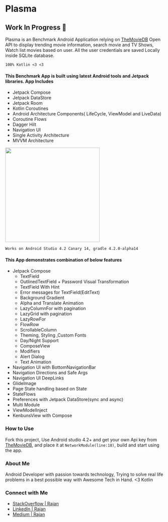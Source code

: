 # Plasma

## Work In Progress 🚧

Plasma is an Benchmark Android Application relying on [TheMovieDB](https://www.themoviedb.org) Open API to display trending movie information, 
search movie and TV Shows, Watch list movies based on user. All the user credentials are saved Locally inside SQLite database.

```100% Kotlin <3 <3```

#### This Benchmark App is built using latest Android tools and Jetpack libraries. App Includes
- Jetpack Compose
- Jetpack DataStore
- Jetpack Room
- Kotlin Coroutines
- Android Architecture Components( LifeCycle, ViewModel and LiveData)
- Coroutine Flows
- Dagger Hilt
- Navigation UI
- Single Activity Architecture
- MVVM Architecture

<img src="/screenshots/demo.gif?raw=true" width="300"/>


```Works on Android Studio 4.2 Canary 14, gradle 4.2.0-alpha14```


#### This App demonstrates combination of below features
- Jetpack Compose
    - TextField
    - OutlinedTextField + Password Visual Transformation
    - TextField With Hint
    - Error messages for TextField(EditText)
    - Background Gradient 
    - Alpha and Translate Animation
    - LazyColumnFor with pagination
    - LazyGrid with pagination
    - LazyRowFor
    - FlowRow
    - ScrollableColumn
    - Theming, Styling ,Custom Fonts
    - Day/Night Support
    - ComposeView
    - Modifiers
    - Alert Dialog
    - Text Animation
- Navigation UI with BottomNavigationBar
- Navigation Directions and Safe Args
- Navigation UI DeepLinks
- GlideImage
- Page State handling based on State
- StateFlows
- Preferences with Jetpack DataStore(sync and async)
- Multi Module
- ViewModelInject
- KenbunsView with Compose


### How to Use
Fork this project, Use Android studio 4.2+ and get your own Api key from [TheMovieDB](https://www.themoviedb.org), and place it at 
```NetworkModule(line:18)```, build and start using the app.

### About Me 
Android Developer with passion towards technology, Trying to solve real life problems in a best possible way with Awesome Tech in Hand. <3 Kotlin

### Connect with Me
- [StackOverflow | Rajan](https://stackoverflow.com/users/3159267/rajan-ks)
- [LinkedIn | Rajan](https://www.linkedin.com/in/rajan-ks/)
- [Medium | Rajan](https://medium.com/@rajanks)
 





    
